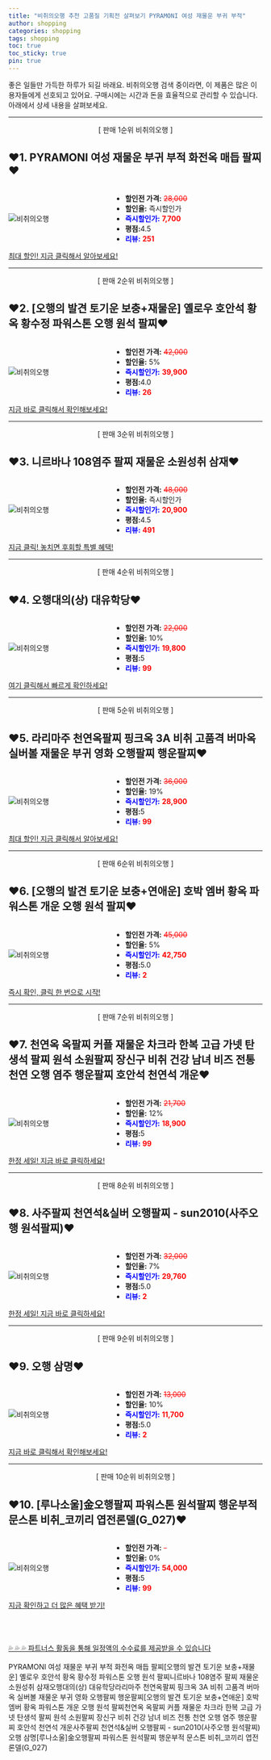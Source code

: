 ```yaml
---
title: "비취의오행 추천 고품질 기획전 살펴보기 PYRAMONI 여성 재물운 부귀 부적"
author: shopping
categories: shopping
tags: shopping
toc: true
toc_sticky: true
pin: true
---
```

좋은 일들만 가득한 하루가 되길 바래요. 비취의오행 검색 중이라면, 이 제품은 많은 이용자들에게 선호되고 있어요. 구매시에는 시간과 돈을 효율적으로 관리할 수 있습니다. 아래에서 상세 내용을 살펴보세요.

---
<p class="toplist" style="margin: 0 auto; display: block; width: fit-content;">[ 판매 1순위 비취의오행 ]</p>

<h2><strong>❤️1. PYRAMONI 여성 재물운 부귀 부적 화전옥 매듭 팔찌❤️</strong></h2>

<div style="display: flex; align-items: center;">
    <div style="flex: 0.4;">
        <img src="https://thumbnail7.coupangcdn.com/thumbnails/remote/230x230ex/image/vendor_inventory/a285/21914fb6729ccba79970525723d20343d6c8d9bb725e8601a5444eee3a97.jpg" alt="비취의오행" style="max-width: 100%;">
    </div>
    <div style="flex: 0.6; margin-left: 10px;">
        <ul>
            <li><strong>할인전 가격:</strong> <del style="color: red;">28,000</del></li>
            <li><strong>할인율:</strong> 즉시할인가</li>
            <li><span style='color:blue'><strong>즉시할인가:</strong></span> <span style='color:red'><strong>7,700</strong></span></li>
            <li><strong>평점:</strong>4.5</li>
            <li><span style='color:blue'><strong>리뷰:</strong></span> <span style='color:red'><strong>251</strong></span></li>
        </ul>
    </div>
</div>
<div class="center">
    <a href="https://selin100587001.github.io?lptag=AF9450613&subid=githubio&pageKey=7666123906&traceid=V0-153&itemId=20437216848&vendorItemId=87518059225" class="myButton">
        최대 할인! 지금 클릭해서 알아보세요!
    </a>
</div>


---
<p class="toplist" style="margin: 0 auto; display: block; width: fit-content;">[ 판매 2순위 비취의오행 ]</p>

<h2><strong>❤️2. [오행의 발견 토기운 보충+재물운] 옐로우 호안석 황옥 황수정 파워스톤 오행 원석 팔찌❤️</strong></h2>

<div style="display: flex; align-items: center;">
    <div style="flex: 0.4;">
        <img src="https://thumbnail7.coupangcdn.com/thumbnails/remote/230x230ex/image/vendor_inventory/72b1/2ba49204c21546f8d63e6af8b0b8038965025b8c660920448ea70196c205.png" alt="비취의오행" style="max-width: 100%;">
    </div>
    <div style="flex: 0.6; margin-left: 10px;">
        <ul>
            <li><strong>할인전 가격:</strong> <del style="color: red;">42,000</del></li>
            <li><strong>할인율:</strong> 5%</li>
            <li><span style='color:blue'><strong>즉시할인가:</strong></span> <span style='color:red'><strong>39,900</strong></span></li>
            <li><strong>평점:</strong>4.0</li>
            <li><span style='color:blue'><strong>리뷰:</strong></span> <span style='color:red'><strong>26</strong></span></li>
        </ul>
    </div>
</div>
<div class="center">
    <a href="https://selin100587001.github.io?lptag=AF9450613&subid=githubio&pageKey=6420569589&traceid=V0-153&itemId=13811695445&vendorItemId=81061977951" class="myButton">
        지금 바로 클릭해서 확인해보세요!
    </a>
</div>


---
<p class="toplist" style="margin: 0 auto; display: block; width: fit-content;">[ 판매 3순위 비취의오행 ]</p>

<h2><strong>❤️3. 니르바나 108염주 팔찌 재물운 소원성취 삼재❤️</strong></h2>

<div style="display: flex; align-items: center;">
    <div style="flex: 0.4;">
        <img src="https://thumbnail9.coupangcdn.com/thumbnails/remote/230x230ex/image/vendor_inventory/2efc/a7538c0288293730b170c1f11fa19482a067f8c97ed3d3fdeae7b841f566.png" alt="비취의오행" style="max-width: 100%;">
    </div>
    <div style="flex: 0.6; margin-left: 10px;">
        <ul>
            <li><strong>할인전 가격:</strong> <del style="color: red;">48,000</del></li>
            <li><strong>할인율:</strong> 즉시할인가</li>
            <li><span style='color:blue'><strong>즉시할인가:</strong></span> <span style='color:red'><strong>20,900</strong></span></li>
            <li><strong>평점:</strong>4.5</li>
            <li><span style='color:blue'><strong>리뷰:</strong></span> <span style='color:red'><strong>491</strong></span></li>
        </ul>
    </div>
</div>
<div class="center">
    <a href="https://selin100587001.github.io?lptag=AF9450613&subid=githubio&pageKey=7045229748&traceid=V0-153&itemId=17433895343&vendorItemId=84605173594" class="myButton">
        지금 클릭! 놓치면 후회할 특별 혜택!
    </a>
</div>


---
<p class="toplist" style="margin: 0 auto; display: block; width: fit-content;">[ 판매 4순위 비취의오행 ]</p>

<h2><strong>❤️4. 오행대의(상) 대유학당❤️</strong></h2>

<div style="display: flex; align-items: center;">
    <div style="flex: 0.4;">
        <img src="https://thumbnail9.coupangcdn.com/thumbnails/remote/230x230ex/image/vendor_inventory/fa85/0254b2525bb15ac87353c94a352ad12bfc192025684847bd0f8d3b2663be.jpg" alt="비취의오행" style="max-width: 100%;">
    </div>
    <div style="flex: 0.6; margin-left: 10px;">
        <ul>
            <li><strong>할인전 가격:</strong> <del style="color: red;">22,000</del></li>
            <li><strong>할인율:</strong> 10%</li>
            <li><span style='color:blue'><strong>즉시할인가:</strong></span> <span style='color:red'><strong>19,800</strong></span></li>
            <li><strong>평점:</strong>5</li>
            <li><span style='color:blue'><strong>리뷰:</strong></span> <span style='color:red'><strong>99</strong></span></li>
        </ul>
    </div>
</div>
<div class="center">
    <a href="https://selin100587001.github.io?lptag=AF9450613&subid=githubio&pageKey=2093583828&traceid=V0-153&itemId=3556378859&vendorItemId=71542255625" class="myButton">
        여기 클릭해서 빠르게 확인하세요!
    </a>
</div>


---
<p class="toplist" style="margin: 0 auto; display: block; width: fit-content;">[ 판매 5순위 비취의오행 ]</p>

<h2><strong>❤️5. 라리마주 천연옥팔찌 핑크옥 3A 비취 고품격 버마옥 실버볼 재물운 부귀 영화 오행팔찌 행운팔찌❤️</strong></h2>

<div style="display: flex; align-items: center;">
    <div style="flex: 0.4;">
        <img src="https://thumbnail6.coupangcdn.com/thumbnails/remote/230x230ex/image/vendor_inventory/6158/2aa389f4b5253b8acae3c13521a062aa22293b2fe609cbf776e78e6baf75.png" alt="비취의오행" style="max-width: 100%;">
    </div>
    <div style="flex: 0.6; margin-left: 10px;">
        <ul>
            <li><strong>할인전 가격:</strong> <del style="color: red;">36,000</del></li>
            <li><strong>할인율:</strong> 19%</li>
            <li><span style='color:blue'><strong>즉시할인가:</strong></span> <span style='color:red'><strong>28,900</strong></span></li>
            <li><strong>평점:</strong>5</li>
            <li><span style='color:blue'><strong>리뷰:</strong></span> <span style='color:red'><strong>99</strong></span></li>
        </ul>
    </div>
</div>
<div class="center">
    <a href="https://selin100587001.github.io?lptag=AF9450613&subid=githubio&pageKey=8204614868&traceid=V0-153&itemId=23530326034&vendorItemId=90556636781" class="myButton">
        최대 할인! 지금 클릭해서 알아보세요!
    </a>
</div>


---
<p class="toplist" style="margin: 0 auto; display: block; width: fit-content;">[ 판매 6순위 비취의오행 ]</p>

<h2><strong>❤️6. [오행의 발견 토기운 보충+연애운] 호박 엠버 황옥 파워스톤 개운 오행 원석 팔찌❤️</strong></h2>

<div style="display: flex; align-items: center;">
    <div style="flex: 0.4;">
        <img src="https://thumbnail8.coupangcdn.com/thumbnails/remote/230x230ex/image/vendor_inventory/df4d/a20bf0f9c6a3d96c7366dfcf2dbe45d8418a7fbc8d3ee57f59fb804f5f8f.png" alt="비취의오행" style="max-width: 100%;">
    </div>
    <div style="flex: 0.6; margin-left: 10px;">
        <ul>
            <li><strong>할인전 가격:</strong> <del style="color: red;">45,000</del></li>
            <li><strong>할인율:</strong> 5%</li>
            <li><span style='color:blue'><strong>즉시할인가:</strong></span> <span style='color:red'><strong>42,750</strong></span></li>
            <li><strong>평점:</strong>5.0</li>
            <li><span style='color:blue'><strong>리뷰:</strong></span> <span style='color:red'><strong>2</strong></span></li>
        </ul>
    </div>
</div>
<div class="center">
    <a href="https://selin100587001.github.io?lptag=AF9450613&subid=githubio&pageKey=6554910348&traceid=V0-153&itemId=14648286374&vendorItemId=81889625426" class="myButton">
        즉시 확인, 클릭 한 번으로 시작!
    </a>
</div>


---
<p class="toplist" style="margin: 0 auto; display: block; width: fit-content;">[ 판매 7순위 비취의오행 ]</p>

<h2><strong>❤️7. 천연옥 옥팔찌 커플 재물운 차크라 한복 고급 가넷 탄생석 팔찌 원석 소원팔찌 장신구 비취 건강 남녀 비즈 전통 천연 오행 염주 행운팔찌 호안석 천연석 개운❤️</strong></h2>

<div style="display: flex; align-items: center;">
    <div style="flex: 0.4;">
        <img src="https://thumbnail8.coupangcdn.com/thumbnails/remote/230x230ex/image/vendor_inventory/e2bd/f8d34e3fae852ac7f05530b70c625b6f9f2dfc8dae2b9ea80dfc6ca577e5.jpg" alt="비취의오행" style="max-width: 100%;">
    </div>
    <div style="flex: 0.6; margin-left: 10px;">
        <ul>
            <li><strong>할인전 가격:</strong> <del style="color: red;">21,700</del></li>
            <li><strong>할인율:</strong> 12%</li>
            <li><span style='color:blue'><strong>즉시할인가:</strong></span> <span style='color:red'><strong>18,900</strong></span></li>
            <li><strong>평점:</strong>5</li>
            <li><span style='color:blue'><strong>리뷰:</strong></span> <span style='color:red'><strong>99</strong></span></li>
        </ul>
    </div>
</div>
<div class="center">
    <a href="https://selin100587001.github.io?lptag=AF9450613&subid=githubio&pageKey=7846337595&traceid=V0-153&itemId=21373917387&vendorItemId=88431184117" class="myButton">
        한정 세일! 지금 바로 클릭하세요!
    </a>
</div>


---
<p class="toplist" style="margin: 0 auto; display: block; width: fit-content;">[ 판매 8순위 비취의오행 ]</p>

<h2><strong>❤️8. 사주팔찌 천연석&실버 오행팔찌 - sun2010(사주오행 원석팔찌)❤️</strong></h2>

<div style="display: flex; align-items: center;">
    <div style="flex: 0.4;">
        <img src="https://thumbnail8.coupangcdn.com/thumbnails/remote/230x230ex/image/vendor_inventory/eb61/80a006527568ab78ce150d5482a8659c195658405c43cdd7469811b8d24b.jpg" alt="비취의오행" style="max-width: 100%;">
    </div>
    <div style="flex: 0.6; margin-left: 10px;">
        <ul>
            <li><strong>할인전 가격:</strong> <del style="color: red;">32,000</del></li>
            <li><strong>할인율:</strong> 7%</li>
            <li><span style='color:blue'><strong>즉시할인가:</strong></span> <span style='color:red'><strong>29,760</strong></span></li>
            <li><strong>평점:</strong>5.0</li>
            <li><span style='color:blue'><strong>리뷰:</strong></span> <span style='color:red'><strong>2</strong></span></li>
        </ul>
    </div>
</div>
<div class="center">
    <a href="https://selin100587001.github.io?lptag=AF9450613&subid=githubio&pageKey=6608497061&traceid=V0-153&itemId=14974505206&vendorItemId=82197636952" class="myButton">
        한정 세일! 지금 바로 클릭하세요!
    </a>
</div>


---
<p class="toplist" style="margin: 0 auto; display: block; width: fit-content;">[ 판매 9순위 비취의오행 ]</p>

<h2><strong>❤️9. 오행 삼명❤️</strong></h2>

<div style="display: flex; align-items: center;">
    <div style="flex: 0.4;">
        <img src="https://thumbnail8.coupangcdn.com/thumbnails/remote/230x230ex/image/retail/images/2018/06/28/15/2/d48ff99d-fa8d-47d2-a2ad-20af571c3c50.jpg" alt="비취의오행" style="max-width: 100%;">
    </div>
    <div style="flex: 0.6; margin-left: 10px;">
        <ul>
            <li><strong>할인전 가격:</strong> <del style="color: red;">13,000</del></li>
            <li><strong>할인율:</strong> 10%</li>
            <li><span style='color:blue'><strong>즉시할인가:</strong></span> <span style='color:red'><strong>11,700</strong></span></li>
            <li><strong>평점:</strong>5.0</li>
            <li><span style='color:blue'><strong>리뷰:</strong></span> <span style='color:red'><strong>2</strong></span></li>
        </ul>
    </div>
</div>
<div class="center">
    <a href="https://selin100587001.github.io?lptag=AF9450613&subid=githubio&pageKey=104807399&traceid=V0-153&itemId=317747091&vendorItemId=3780177535" class="myButton">
        지금 바로 클릭해서 확인해보세요!
    </a>
</div>


---
<p class="toplist" style="margin: 0 auto; display: block; width: fit-content;">[ 판매 10순위 비취의오행 ]</p>

<h2><strong>❤️10. [루나소울]金오행팔찌 파워스톤 원석팔찌 행운부적 문스톤 비취_코끼리 엽전론델(G_027)❤️</strong></h2>

<div style="display: flex; align-items: center;">
    <div style="flex: 0.4;">
        <img src="https://thumbnail10.coupangcdn.com/thumbnails/remote/230x230ex/image/vendor_inventory/29f1/efec6cc968164fceb12d0d52fdca53f8b88f4bd8bc445c34965608784dff.jpeg" alt="비취의오행" style="max-width: 100%;">
    </div>
    <div style="flex: 0.6; margin-left: 10px;">
        <ul>
            <li><strong>할인전 가격:</strong> <del style="color: red;">-</del></li>
            <li><strong>할인율:</strong> 0%</li>
            <li><span style='color:blue'><strong>즉시할인가:</strong></span> <span style='color:red'><strong>54,000</strong></span></li>
            <li><strong>평점:</strong>5</li>
            <li><span style='color:blue'><strong>리뷰:</strong></span> <span style='color:red'><strong>99</strong></span></li>
        </ul>
    </div>
</div>
<div class="center">
    <a href="https://selin100587001.github.io?lptag=AF9450613&subid=githubio&pageKey=6495881946&traceid=V0-153&itemId=14280629833&vendorItemId=81525619665" class="myButton">
        지금 확인하고 더 많은 혜택 받기!
    </a>
</div>

<br><br><br>[💦 💦 💦 파트너스 활동을 통해 일정액의 수수료를 제공받을 수 있습니다](https://link.coupang.com/a/bcpT2c)<br><br>PYRAMONI 여성 재물운 부귀 부적 화전옥 매듭 팔찌[오행의 발견 토기운 보충+재물운] 옐로우 호안석 황옥 황수정 파워스톤 오행 원석 팔찌니르바나 108염주 팔찌 재물운 소원성취 삼재오행대의(상) 대유학당라리마주 천연옥팔찌 핑크옥 3A 비취 고품격 버마옥 실버볼 재물운 부귀 영화 오행팔찌 행운팔찌[오행의 발견 토기운 보충+연애운] 호박 엠버 황옥 파워스톤 개운 오행 원석 팔찌천연옥 옥팔찌 커플 재물운 차크라 한복 고급 가넷 탄생석 팔찌 원석 소원팔찌 장신구 비취 건강 남녀 비즈 전통 천연 오행 염주 행운팔찌 호안석 천연석 개운사주팔찌 천연석&실버 오행팔찌 - sun2010(사주오행 원석팔찌)오행 삼명[루나소울]金오행팔찌 파워스톤 원석팔찌 행운부적 문스톤 비취_코끼리 엽전론델(G_027)